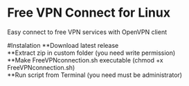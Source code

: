 # Free VPN Connect for Linux
Easy connect to free VPN services with OpenVPN client

#Instalation
 **Download latest release   
 **Extract zip in custom folder (you need write permission)   
 **Make FreeVPNconnection.sh executable (chmod +x FreeVPNconnection.sh)   
 **Run script from Terminal (you need must be administrator)   
